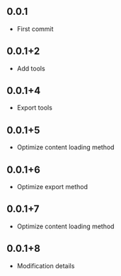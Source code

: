 ## 0.0.1

* First commit

## 0.0.1+2

* Add tools

## 0.0.1+4

* Export tools

## 0.0.1+5

* Optimize content loading method

## 0.0.1+6

* Optimize export method

## 0.0.1+7

* Optimize content loading method

## 0.0.1+8

* Modification details